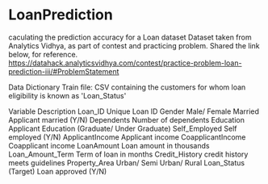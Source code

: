# LoanPrediction
 caculating the prediction accuracy for a Loan dataset
Dataset taken from Analytics Vidhya, as part of contest and practicing problem. Shared the link below, for reference.
https://datahack.analyticsvidhya.com/contest/practice-problem-loan-prediction-iii/#ProblemStatement

Data Dictionary
Train file: CSV containing the customers for whom loan eligibility is known as 'Loan_Status'

Variable	          Description
Loan_ID	           Unique Loan ID
Gender	            Male/ Female
Married	           Applicant married (Y/N)
Dependents	        Number of dependents
Education	         Applicant Education (Graduate/ Under Graduate)
Self_Employed	     Self employed (Y/N)
ApplicantIncome	   Applicant income
CoapplicantIncome	 Coapplicant income
LoanAmount	        Loan amount in thousands
Loan_Amount_Term	  Term of loan in months
Credit_History	    credit history meets guidelines
Property_Area	     Urban/ Semi Urban/ Rural
Loan_Status	       (Target) Loan approved (Y/N)
